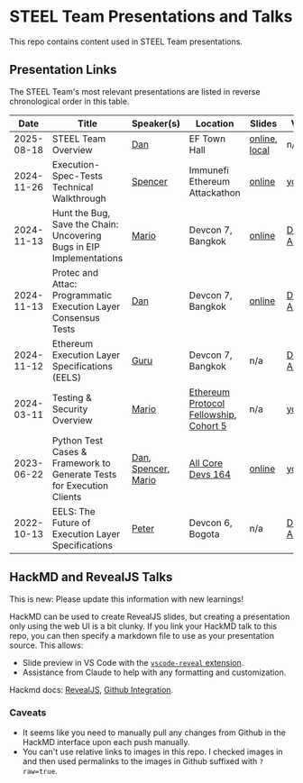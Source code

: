 # STEEL Team Presentations and Talks

This repo contains content used in STEEL Team presentations.

## Presentation Links

The STEEL Team's most relevant presentations are listed in reverse chronological order in this table.

| Date       | Title                                                                 | Speaker(s) | Location          | Slides | Video |
| ---------- | --------------------------------------------------------------------- | --------| ----------------- | ------ | ----- |
| 2025-08-18 | STEEL Team Overview | [Dan](https://github.com/danceratopz) | EF Town Hall | [online](https://notes.ethereum.org/@danceratopz/2025-08-ef-town-hall), [local](2025-08-18_ef-town-hall/slides.md) | n/a |
| 2024-11-26 | Execution-Spec-Tests Technical Walkthrough | [Spencer](https://github.com/spencer-tb) | Immunefi Ethereum Attackathon | [online](https://notes.ethereum.org/@spencer-tb/rJMIhxX7kx#/) | [youtube](https://www.youtube.com/watch?v=lUGHnOKTREo) |
| 2024-11-13 | Hunt the Bug, Save the Chain: Uncovering Bugs in EIP Implementations | [Mario](https://github.com/marioevz) | Devcon 7, Bangkok | [online](https://docs.google.com/presentation/d/117F-s4Jnf3r7cRIQqAwsYqwIGULHx4JTcdJjW64wZag/edit?usp=sharing) | [Devcon Archive](https://archive.devcon.org/devcon-7/hunt-the-bug-save-the-chain-uncovering-bugs-in-eip-implementations) |
| 2024-11-13 | Protec and Attac: Programmatic Execution Layer Consensus Tests | [Dan](https://github.com/danceratopz) | Devcon 7, Bangkok | [online](https://docs.google.com/presentation/d/1H_C3_bcxmpSTe9V9Z7CXA4jdQBIVdf6U0HYmPOFadS0/edit?usp=sharing) | [Devcon Archive](https://archive.devcon.org/devcon-7/protec-and-attac-programmatic-execution-layer-consensus-tests) |
| 2024-11-12 | Ethereum Execution Layer Specifications (EELS) | [Guru](https://github.com/gurukamath) | Devcon 7, Bangkok | n/a | [Devcon Archive](https://archive.devcon.org/devcon-7/ethereum-execution-layer-specifications-eels) |
| 2024-03-11 | Testing & Security Overview | [Mario](https://github.com/marioevz) | [Ethereum Protocol Fellowship](https://github.com/eth-protocol-fellows), [Cohort 5](https://github.com/eth-protocol-fellows/cohort-five) | n/a | [youtube](https://www.youtube.com/live/PQVW5dJ8J0c?si=ZSjoX9aM4_2Bo0OJ&t=499) |
| 2023-06-22 | Python Test Cases & Framework to Generate Tests for Execution Clients | [Dan](https://github.com/danceratopz), [Spencer](https://github.com/spencer-tb), [Mario](https://github.com/marioevz) | [All Core Devs 164](https://github.com/ethereum/pm/issues/808) | [online](https://notes.ethereum.org/@danceratopz/execution-spec-tests-overview-202306) | [youtube](https://www.youtube.com/live/09Kzi2x06UM?t=160s) |
| 2022-10-13 | EELS: The Future of Execution Layer Specifications | [Peter](https://github.com/petertdavies) | Devcon 6, Bogota | n/a | [Devcon Archive](https://archive.devcon.org/devcon-6/eels-the-future-of-execution-layer-specifications) |

## HackMD and RevealJS Talks

This is new: Please update this information with new learnings!

HackMD can be used to create RevealJS slides, but creating a presentation only using the web UI is a bit clunky. If you link your HackMD talk to this repo, you can then specify a markdown file to use as your presentation source. This allows:

- Slide preview in VS Code with the [`vscode-reveal` extension](https://marketplace.visualstudio.com/items?itemName=evilz.vscode-reveal).
- Assistance from Claude to help with any formatting and customization.

Hackmd docs: [RevealJS](https://hackmd.io/c/tutorials/%2F%40docs%2Fcreate-slides-en), [Github Integration](https://hackmd.io/c/tutorials/%2F%40docs%2Fsync-a-note-with-github).

### Caveats

- It seems like you need to manually pull any changes from Github in the HackMD interface upon each push manually.
- You can't use relative links to images in this repo. I checked images in and then used permalinks to the images in Github suffixed with `?raw=true`.

